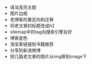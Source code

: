 - 语法高亮主题
- 图片边框
- 老博客的重定向和迁移
- 将老文章的标题改成h2
- sitemap中的tag向搜索引擎友好
- 博客底色
- 淘宝客链接到书籍推荐
- 分享到新浪微博
- 把几篇老文章的图片从img移到image下



